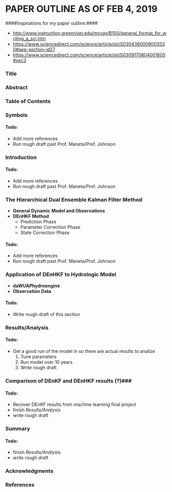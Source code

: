 # PAPER OUTLINE AS OF FEB 4, 2019 #

####Inspirations for my paper outline:####
+ http://www.instruction.greenriver.edu/mcvay/B100/general_format_for_writing_a_sci.htm
+ https://www.sciencedirect.com/science/article/pii/S0304380008003530#aep-section-id27
+ https://www.sciencedirect.com/science/article/pii/S0309170804001605#sec3

### Title ###
### Abstract ###
### Table of Contents ###

### Symbols ###

#### Todo: ####
+ Add more references
+ Run rough draft past Prof. Maneta/Prof. Johnson
### Introduction ###

#### Todo: ####
+ Add more references
+ Run rough draft past Prof. Maneta/Prof. Johnson


### The Hierarchical Dual Ensemble Kalman Filter Method ###
+ **General Dynamic Model and Observations**
+ **DEnHKF Method**
  + Prediction Phase
  + Parameter Correction Phase
  + State Correction Phase

#### Todo: ####
+ Add more references
+ Run rough draft past Prof. Maneta/Prof. Johnson

### Application of DEnHKF to Hydrologic Model ###
+ **daWUAPhydroengine**
+ **Observation Data**

#### Todo: ####
+ Write rough draft of this section

### Results/Analysis ###

#### Todo: ####
+ Get a good run of the model in so there are actual results to analize
  1. Tune parameters
  2. Run model over 10 years
  3. Write rough draft

### Comparison of DEnKF and DEnHKF results (?)###

#### Todo: ####
+ Recover DEnKF results from machine learning final project
+ finish *Results/Analysis*
+ write rough draft

### Summary ###

#### Todo: ####
+ finish *Results/Analysis*
+ write rough draft

### Acknowledgments ###

### References ###
